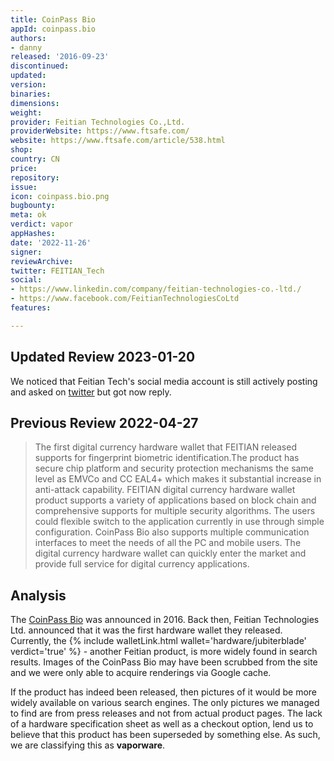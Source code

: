 ```yaml
---
title: CoinPass Bio
appId: coinpass.bio
authors:
- danny
released: '2016-09-23'
discontinued: 
updated: 
version: 
binaries: 
dimensions: 
weight: 
provider: Feitian Technologies Co.,Ltd.
providerWebsite: https://www.ftsafe.com/
website: https://www.ftsafe.com/article/538.html
shop: 
country: CN
price: 
repository: 
issue: 
icon: coinpass.bio.png
bugbounty: 
meta: ok
verdict: vapor
appHashes: 
date: '2022-11-26'
signer: 
reviewArchive: 
twitter: FEITIAN_Tech
social:
- https://www.linkedin.com/company/feitian-technologies-co.-ltd./
- https://www.facebook.com/FeitianTechnologiesCoLtd
features: 

---
```


## Updated Review 2023-01-20

We noticed that Feitian Tech's social media account is still actively posting
and asked on [twitter](https://twitter.com/dannybuntu/status/1596324021863608320)
but got now reply.

## Previous Review 2022-04-27

> The first digital currency hardware wallet that FEITIAN released supports for fingerprint biometric identification.The product has secure chip platform and security protection mechanisms the same level as EMVCo and CC EAL4+ which makes it substantial increase in anti-attack capability. FEITIAN digital currency hardware wallet product supports a variety of applications based on block chain and comprehensive supports for multiple security algorithms. The users could flexible switch to the application currently in use through simple configuration. CoinPass Bio also supports multiple communication interfaces to meet the needs of all the PC and mobile users. The digital currency hardware wallet can quickly enter the market and provide full service for digital currency applications.

## Analysis 

The [CoinPass Bio](https://www.ftsafe.com/article/538.html) was announced in 2016. Back then, Feitian Technologies Ltd. announced that it was the first hardware wallet they released. Currently, the {% include walletLink.html wallet='hardware/jubiterblade' verdict='true' %} - another Feitian product, is more widely found in search results. Images of the CoinPass Bio may have been scrubbed from the site and we were only able to acquire renderings via Google cache. 

If the product has indeed been released, then pictures of it would be more widely available on various search engines. The only pictures we managed to find are from press releases and not from actual product pages. The lack of a hardware specification sheet as well as a checkout option, lend us to believe that this product has been superseded by something else. As such, we are classifying this as **vaporware**.

